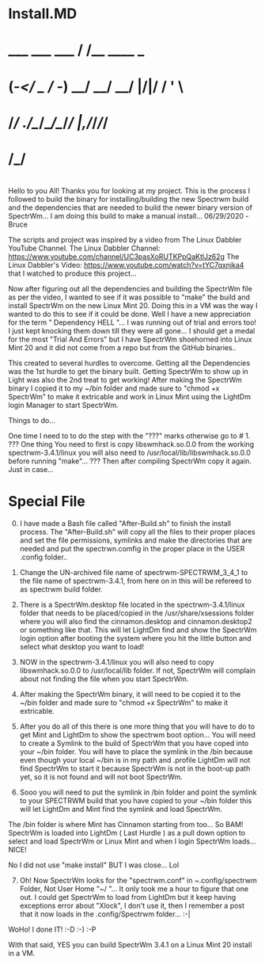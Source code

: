 # Install.MD
#
#      ___ ___  ___ ____/ /______    ____ _  
#     (_-</ _ \/ -_) __/ __/ __/ |/|/ /  ' \ 
#    /___/ .__/\__/\__/\__/_/  |__,__/_/_/_/ 
#        /_/                                 
#
Hello to you All!
Thanks you for looking at my project.
This is the process I followed to build the binary for installing/building the new Spectrwm build and the dependencies that are needed to build the newer binary version of SpectrWm... I am doing this build to make a manual install... 06/29/2020 -Bruce

The scripts and project was inspired by a video from The Linux Dabbler YouTube Channel. The Linux Dabbler Channel: https://www.youtube.com/channel/UC3pasXoRUTKPpQaKtlJz62g
The Linux Dabbler's Video: https://www.youtube.com/watch?v=tYC7qxnjka4 that I watched to produce this project...

Now after figuring out all the dependencies and building the SpectrWm file as per the video, I wanted to see if it was possible to "make" the build and install SpectrWm on the new Linux Mint 20. Doing this in a VM was the way I wanted to do this to see if it could be done.
Well I have a new appreciation for the term " Dependency HELL "... I was running out of trial and errors too! I just kept knocking them down till they were all gone...
I should get a medal for the most "Trial And Errors" but I have SpectrWm shoehorned into Linux Mint 20 and it did not come from a repo but from the GitHub binaries..

This created to several hurdles to overcome.
Getting all the Dependencies was the 1st hurdle to get the binary built.
Getting SpectrWm to show up in Light was also the 2nd treat to get working!
After making the SpectrWm binary I copied it to my ~/bin folder and made sure to "chmod +x SpectrWm" to make it extricable and work in Linux Mint using the LightDm login
Manager to start SpectrWm.

Things to do...

One time I need to to do the step with the "???" marks otherwise go to # 1.
??? One thing You need to first is copy libswmhack.so.0.0 from the working spectrwm-3.4.1/linux you will also need to /usr/local/lib/libswmhack.so.0.0 before running "make"...
??? Then after compiling SpectrWm copy it again. Just in case...

# Special File
0. I have made a Bash file called "After-Build.sh" to finish the install process. The "After-Build.sh" will copy all the files to their proper places and set the file
permissions, symlinks and make the directories that are needed and put the spectrwn.comfig in the proper place in the USER .config folder..

1. Change the UN-archived file name of spectrwm-SPECTRWM_3_4_1 to the file name of spectrwm-3.4.1, from here on in this will be refereed to as spectrwm build folder.

2. There is a SpectrWm.desktop file located in the spectrwm-3.4.1/linux folder that needs to be placed/copied in the /usr/share/xsessions folder where you will also find the
cinnamon.desktop and cinnamon.desktop2 or something like that. This will let LightDm find and show the SpectrWm login option after booting the system where you hit the
little button and select what desktop you want to load!

3. NOW in the spectrwm-3.4.1/linux you will also need to copy libswmhack.so.0.0 to /usr/local/lib folder. If not, SpectrWm will complain about not finding the file when 
you start SpectrWm.

4. After making the SpectrWm binary, it will need to be copied it to the ~/bin folder and made sure to "chmod +x SpectrWm" to make it extricable.

5. After you do all of this there is one more thing that you will have to do to get Mint and LightDm to show the spectrwm boot option...
You will need to create a Symlink to the build of SpectrWm that you have coped into your ~/bin folder. You will have to place the symlink in the /bin because even though
your local ~/bin is in my path and .profile LightDm will not find SpectrWm to start it because SpectrWm is not in the boot-up path yet, so it is not found and
will not boot SpectrWm.

6. Sooo you will need to put the symlink in /bin folder and point the symlink to your SPECTRWM build that you have copied to your ~/bin folder this will let LightDm and Mint
find the symlink and load SpectrWm.

The /bin folder is where Mint has Cinnamon starting from too... So BAM! SpectrWm is loaded into LightDm ( Last Hurdle ) as a pull down option to select and load SpectrWm
or Linux Mint and when I login SpectrWm loads... NICE!

No I did not use "make install" BUT I was close... Lol

7. Oh! Now SpectrWm looks for the "spectrwm.conf" in ~.config/spectrwm Folder, Not User Home "~/ "...
It only took me a hour to figure that one out. I could get SpectrWm to load from LightDm but it keep having exceptions error about "Xlock", I don't use it,
then I remember a post that it now loads in the .config/Spectrwm folder... \:-|

WoHo! I done IT!  :-D  :-)  :-P

With that said, YES you can build SpectrWm 3.4.1 on a Linux Mint 20 install in a VM.



